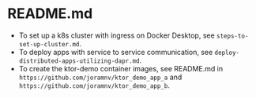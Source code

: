 # README.md

- To set up a k8s cluster with ingress on Docker Desktop, see `steps-to-set-up-cluster.md`.
- To deploy apps with service to service communication, see `deploy-distributed-apps-utilizing-dapr.md`.
- To create the ktor-demo container images, see README.md in `https://github.com/joramnv/ktor_demo_app_a` and `https://github.com/joramnv/ktor_demo_app_b`.

